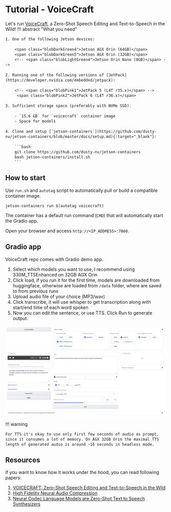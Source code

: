 # Tutorial - VoiceCraft

Let's run [VoiceCraft](https://github.com/jasonppy/VoiceCraft), a Zero-Shot Speech Editing and Text-to-Speech in the Wild!
!!! abstract "What you need"

    1. One of the following Jetson devices:

        <span class="blobDarkGreen4">Jetson AGX Orin (64GB)</span>
        <span class="blobDarkGreen5">Jetson AGX Orin (32GB)</span>
        <!-- <span class="blobLightGreen4">Jetson Orin Nano (8GB)</span> -->

    2. Running one of the following versions of [JetPack](https://developer.nvidia.com/embedded/jetpack):

        <!-- <span class="blobPink1">JetPack 5 (L4T r35.x)</span> -->
         <span class="blobPink2">JetPack 6 (L4T r36.x)</span>

    3. Sufficient storage space (preferably with NVMe SSD).

        - `15.6 GB` for `voicecraft` container image
        - Space for models

    4. Clone and setup [`jetson-containers`](https://github.com/dusty-nv/jetson-containers/blob/master/docs/setup.md){:target="_blank"}:
    
		```bash
		git clone https://github.com/dusty-nv/jetson-containers
		bash jetson-containers/install.sh
		``` 

## How to start

Use `run.sh` and `autotag` script to automatically pull or build a compatible container image.

```
jetson-containers run $(autotag voicecraft)
```

The container has a default run command (`CMD`) that will automatically start the Gradio app.

Open your browser and access `http://<IP_ADDRESS>:7860`.

<!-- > The default password for Jupyter Lab is `nvidia`. -->

## Gradio app

VoiceCraft repo comes with Gradio demo app.

1. Select which models you want to use, I recommend using 330M_TTSEnhanced on 32GB AGX Orin
2. Click load, if you run it for the first time, models are downloaded from huggingface, otherwise are loaded from ```/data``` folder, where are saved to from previous runs
3. Upload audio file of your choice (MP3/wav)
4. Click transcribe, it will use whisper to get transcription along with start/end time of each word spoken
5. Now you can edit the sentence, or use TTS. Click Run to generate output.


![](../images/voicecraft_load_models.png)


!!! warning

    For TTS it's okay to use only first few seconds of audio as prompt, since it consumes a lot of memory. On AGX 32GB Orin the maximal TTS length of generated audio is around ~16 seconds in headless mode.


## Resources
If you want to know how it works under the hood, you can read following papers:

1.  [VOICECRAFT: Zero-Shot Speech Editing and Text-to-Speech in the Wild](https://arxiv.org/pdf/2403.16973)
2.  [High Fidelity Neural Audio Compression](https://arxiv.org/pdf/2210.13438)
3.  [Neural Codec Language Models are Zero-Shot Text to Speech Synthesizers](https://arxiv.org/pdf/2301.02111)